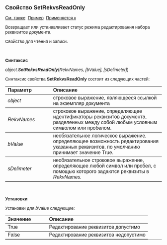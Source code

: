 ﻿<html>
<head>
<title>Документ\SetRekvsReadOnly</title>
    <style type="text/css">
        .style1
        {
            height: 29px;
        }
        .style2
        {
            height: 30px;
        }
    </style>
</head>

<body>

<p><strong><font size="4" face="Arial">Свойство SetRekvsReadOnly</font></strong></p>

<p><font face="Arial"><a href="../Asdoc.html">См. также</a>&nbsp; <a href="../../Examples/Е_SetRekvsReadOnly.html">Пример</a>&nbsp;&nbsp;<a href="../Asdoc.html">Применяется к</a></font></p>

<p><font face="Arial">Возвращает или устанавливает статус режима 
редактирования набора реквизитов документа.</font></p>

<p class="label"><font face="Arial">Свойство для чтения и записи.</font></p>

<p class="label">&nbsp;</p>

<p class="label"><b><font face="Arial">Синтаксис</font></b></p>

<p><font face="Arial"><em>object.<strong>SetRekvsReadOnly</strong></em>(<em>RekvNames, 
    [bValue], 
    [sDelimeter]</em>)</font></p>

<p><font face="Arial">Синтаксис свойства <strong>SetRekvsReadOnly</strong>
состоит из следующих частей:</font></p>

<table border="1" cellPadding="5" cols="2" frame="below" rules="rows">
<TBODY>
  <tr vAlign="top">
    <td class="label" width="29%"><font face="Arial"><b>Параметр</b></font></td>
    <td class="label" width="71%"><font face="Arial"><strong>Описание</strong></font></td>
  </tr>
  <tr>
    <td width="29%"><em><font face="Arial">object</font></em></td>
    <td width="71%"><font face="Arial">строковое выражение, являющееся 
	ссылкой на экземпляр документа</font></td>
  </tr>
  <tr>
    <td width="29%"><em><font face="Arial">RekvNames</font></em></td>
    <td width="71%"><font face="Arial">строковое выражение, 
	определяющее идентификаторы реквизитов документа, разделенных между собой любым 
        условным символом или пробелом.</font></td>
  </tr>
    <tr>
    <td width="29%" class="style2"><font face="Arial"><em>bValue</em></font></td>
    <td width="71%" class="style2"><font face="Arial">необязательное логическое выражение, определяющее возможность 
        редактирования указанных реквизитов, по умолчанию принимает значение True.</font></td>
    </tr>
  <tr>
    <td width="29%" class="style1"><font face="Arial"><em>sDelimeter</em></font></td>
    <td width="71%" class="style1"><font face="Arial">необязательное строковое выражение, определяющее 
        любой символ или пробел, с помощью которого задаются реквизиты в <em>
        RekvNames.</em></font></td>
  </tr>
</TBODY>
</table>

<p class="label">&nbsp;</p>

<p class="label"><font face="Arial"><b>Установки</b></font></p>

<p><font face="Arial">Установки для <em>bValue</em>
следующие:</font></p>

<table border="1" cellPadding="5" cols="2" frame="below" rules="rows">
<TBODY>
  <tr vAlign="top">
    <td class="label" width="29%"><font face="Arial"><b>Значение</b></font></td>
    <td class="label" width="71%"><font face="Arial"><strong>Описание</strong></font></td>
  </tr>
  <tr vAlign="top">
    <td width="29%"><font face="Arial">True</font></td>
    <td width="71%"><font face="Arial">Редактирование реквизитов 
	допустимо</font></td>
  </tr>
  <tr vAlign="top">
    <td width="29%"><font face="Arial">False</font></td>
    <td width="71%"><font face="Arial">Редактирование реквизитов 
	недопустимо</font></td>
  </tr>
</table>
    <p>
        &nbsp;</p>
    </body>
</html>
